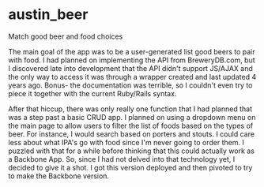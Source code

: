 # austin_beer
Match good beer and food choices

The main goal of the app was to be a user-generated list good beers to pair with food.  I had planned on implementing the API from BreweryDB.com, but I discovered late into development that the API didn't support JS/AJAX and the only way to access it was through a wrapper created and last updated 4 years ago.  Bonus- the documentation was terrible, so I couldn't even try to piece it together with the current Ruby/Rails syntax.

After that hiccup, there was only really one function that I had planned that was a step past a basic CRUD app.  I planned on using a dropdown menu on the main page to allow users to filter the list of foods based on the types of beer.  For instance, I would search based on porters and stouts.  I could care less about what IPA's go with food since I'm never going to order them.  I puzzled with that for a while before thinking that this could actually work as a Backbone App.  So, since I had not delved into that technology yet, I decided to give it a shot.  I got this version deployed and then pivoted to try to make the Backbone version.  
